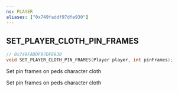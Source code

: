 ```yaml
---
ns: PLAYER
aliases: ["0x749faddf97dfe930"]
---
```

## SET_PLAYER_CLOTH_PIN_FRAMES

```c
// 0x749FADDF97DFE930
void SET_PLAYER_CLOTH_PIN_FRAMES(Player player, int pinFrames);
```

Set pin frames on peds character cloth

Set pin frames on peds character cloth

